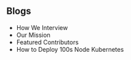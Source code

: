 ## Blogs
- How We Interview
- Our Mission
- Featured Contributors
- How to Deploy 100s Node Kubernetes
